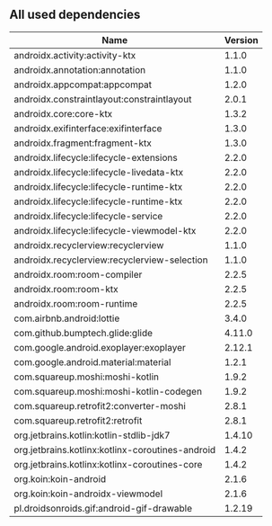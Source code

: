 ## All used dependencies
| Name      | Version   |
| --------- | --------  |
| androidx.activity:activity-ktx | 1.1.0 |
| androidx.annotation:annotation | 1.1.0 |
| androidx.appcompat:appcompat | 1.2.0 |
| androidx.constraintlayout:constraintlayout | 2.0.1 |
| androidx.core:core-ktx | 1.3.2 |
| androidx.exifinterface:exifinterface | 1.3.0 |
| androidx.fragment:fragment-ktx | 1.3.0 |
| androidx.lifecycle:lifecycle-extensions | 2.2.0 |
| androidx.lifecycle:lifecycle-livedata-ktx | 2.2.0 |
| androidx.lifecycle:lifecycle-runtime-ktx | 2.2.0 |
| androidx.lifecycle:lifecycle-runtime-ktx| 2.2.0 |
| androidx.lifecycle:lifecycle-service| 2.2.0 |
| androidx.lifecycle:lifecycle-viewmodel-ktx| 2.2.0 |
| androidx.recyclerview:recyclerview | 1.1.0 |
| androidx.recyclerview:recyclerview-selection | 1.1.0 |
| androidx.room:room-compiler | 2.2.5 |
| androidx.room:room-ktx | 2.2.5 |
| androidx.room:room-runtime | 2.2.5 |
| com.airbnb.android:lottie | 3.4.0 |
| com.github.bumptech.glide:glide | 4.11.0 |
| com.google.android.exoplayer:exoplayer | 2.12.1 |
| com.google.android.material:material | 1.2.1 |
| com.squareup.moshi:moshi-kotlin | 1.9.2 |
| com.squareup.moshi:moshi-kotlin-codegen | 1.9.2|
| com.squareup.retrofit2:converter-moshi| 2.8.1 |
| com.squareup.retrofit2:retrofit | 2.8.1 |
| org.jetbrains.kotlin:kotlin-stdlib-jdk7| 1.4.10 |
| org.jetbrains.kotlinx:kotlinx-coroutines-android | 1.4.2 |
| org.jetbrains.kotlinx:kotlinx-coroutines-core | 1.4.2 |
| org.koin:koin-android | 2.1.6 |
| org.koin:koin-androidx-viewmodel | 2.1.6 |
| pl.droidsonroids.gif:android-gif-drawable | 1.2.19 |
